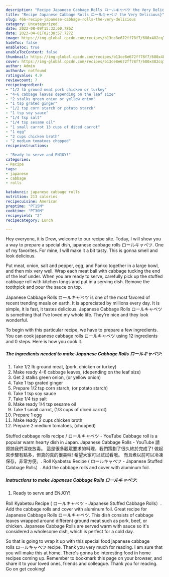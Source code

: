 ```yaml
---
description: "Recipe Japanese Cabbage Rolls ロールキャベツ the Very Delicious}"
title: "Recipe Japanese Cabbage Rolls ロールキャベツ the Very Delicious}"
slug: 466-recipe-japanese-cabbage-rolls-the-very-delicious
category: Uncategorized
date: 2022-08-09T15:32:00.786Z
date: 2023-04-01T02:38:57.727Z
image: https://img-global.cpcdn.com/recipes/b13ce8e672ff78f7/680x482cq70/japanese-cabbage-rolls-ロールキャベツ-recipe-main-photo.jpg
hideToc: false
enableToc: true
enableTocContent: false
thumbnail: https://img-global.cpcdn.com/recipes/b13ce8e672ff78f7/680x482cq70/japanese-cabbage-rolls-ロールキャベツ-recipe-main-photo.jpg
cover: https://img-global.cpcdn.com/recipes/b13ce8e672ff78f7/680x482cq70/japanese-cabbage-rolls-ロールキャベツ-recipe-main-photo.jpg
author: Admin
authorAv: notfound
ratingvalue: 4.9
reviewcount: 7
recipeingredient:
- "1/2 lb ground meat pork chicken or turkey"
- "4-6 cabbage leaves depending on the leaf size"
- "2 stalks green onion or yellow onion"
- "1 tsp grated ginger"
- "1/2 tsp corn starch or potato starch"
- "1 tsp soy sauce"
- "1/4 tsp salt"
- "1/4 tsp sesame oil"
- "1 small carrot 13 cups of diced carrot"
- "1 egg"
- "2 cups chicken broth"
- "2 medium tomatoes chopped"
recipeinstructions:

- "Ready to serve and ENJOY!"
categories:
- Recipe
tags:
- japanese
- cabbage
- rolls

katakunci: japanese cabbage rolls 
nutrition: 213 calories
recipecuisine: American
preptime: "PT15M"
cooktime: "PT30M"
recipeyield: "2"
recipecategory: Lunch

---
```



Hey everyone, it is Drew, welcome to our recipe site. Today, I will show you a way to prepare a special dish, japanese cabbage rolls ロールキャベツ. One of my favorites. For mine, I will make it a bit tasty. This is gonna smell and look delicious.

Put meat, onion, salt and pepper, egg, and Panko together in a large bowl, and then mix very well. Wrap each meat ball with cabbage tucking the end of the leaf under. When you are ready to serve, carefully pick up the stuffed cabbage roll with kitchen tongs and put in a serving dish. Remove the toothpick and pour the sauce on top.

Japanese Cabbage Rolls ロールキャベツ is one of the most favored of recent trending meals on earth. It is appreciated by millions every day. It is simple, it is fast, it tastes delicious. Japanese Cabbage Rolls ロールキャベツ is something that I've loved my whole life. They're nice and they look wonderful.


To begin with this particular recipe, we have to prepare a few ingredients. You can cook japanese cabbage rolls ロールキャベツ using 12 ingredients and 0 steps. Here is how you cook it.

<!--inarticleads1-->

##### The ingredients needed to make Japanese Cabbage Rolls ロールキャベツ:

1. Take 1/2 lb ground meat, (pork, chicken or turkey)
1. Make ready 4-6 cabbage leaves, (depending on the leaf size)
1. Get 2 stalks green onion, (or yellow onion)
1. Take 1 tsp grated ginger
1. Prepare 1/2 tsp corn starch, (or potato starch)
1. Take 1 tsp soy sauce
1. Take 1/4 tsp salt
1. Make ready 1/4 tsp sesame oil
1. Take 1 small carrot, (1/3 cups of diced carrot)
1. Prepare 1 egg
1. Make ready 2 cups chicken broth
1. Prepare 2 medium tomatoes, (chopped)


Stuffed cabbage rolls recipe / ロールキャベツ - YouTube Cabbage roll is a popular warm hearty dish in Japan. Japanese Cabbage Rolls - YouTube 請原諒我們深夜放毒。 這是很多觀眾要求的料理，我們策劃了很久終於完成了! 做起來步驟有點多，但真的真的很美味! 希望大家可以試試看哦。 而且煮以前可以冷凍保存，非常方便。. Roll Kyabetsu Recipe ( ロールキャベツ - Japanese Stuffed Cabbage Rolls）. Add the cabbage rolls and cover with aluminum foil. 

<!--inarticleads2-->

##### Instructions to make Japanese Cabbage Rolls ロールキャベツ:


1. Ready to serve and ENJOY!

Roll Kyabetsu Recipe ( ロールキャベツ - Japanese Stuffed Cabbage Rolls）. Add the cabbage rolls and cover with aluminum foil. Great recipe for Japanese Cabbage Rolls ロールキャベツ. This dish consists of cabbage leaves wrapped around different ground meat such as pork, beef, or chicken. Japanese Cabbage Rolls are served warm with sauce so it&#39;s considered a wholesome dish, which is perfect for a cold day. 

So that is going to wrap it up with this special food japanese cabbage rolls ロールキャベツ recipe. Thank you very much for reading. I am sure that you will make this at home. There's gonna be interesting food in home recipes coming up. Remember to bookmark this page on your browser, and share it to your loved ones, friends and colleague. Thank you for reading. Go on get cooking!
